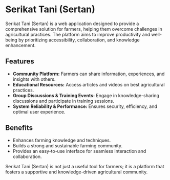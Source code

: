 # Serikat Tani (Sertan)

Serikat Tani (Sertan) is a web application designed to provide a comprehensive solution for farmers, helping them overcome challenges in agricultural practices. The platform aims to improve productivity and well-being by prioritizing accessibility, collaboration, and knowledge enhancement.

## Features

- **Community Platform:** Farmers can share information, experiences, and insights with others.
- **Educational Resources:** Access articles and videos on best agricultural practices.
- **Group Discussions & Training Events:** Engage in knowledge-sharing discussions and participate in training sessions.
- **System Reliability & Performance:** Ensures security, efficiency, and optimal user experience.

## Benefits

- Enhances farming knowledge and techniques.
- Builds a strong and sustainable farming community.
- Provides an easy-to-use interface for seamless interaction and collaboration.

Serikat Tani (Sertan) is not just a useful tool for farmers; it is a platform that fosters a supportive and knowledge-driven agricultural community.

